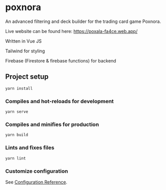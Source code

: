 # poxnora

An advanced filtering and deck builder for the trading card game Poxnora.

Live website can be found here: https://poxala-fa4ce.web.app/


Written in Vue JS

Tailwind for styling

Firebase (Firestore & firebase functions) for backend




## Project setup
```
yarn install
```

### Compiles and hot-reloads for development
```
yarn serve
```

### Compiles and minifies for production
```
yarn build
```

### Lints and fixes files
```
yarn lint
```

### Customize configuration
See [Configuration Reference](https://cli.vuejs.org/config/).
